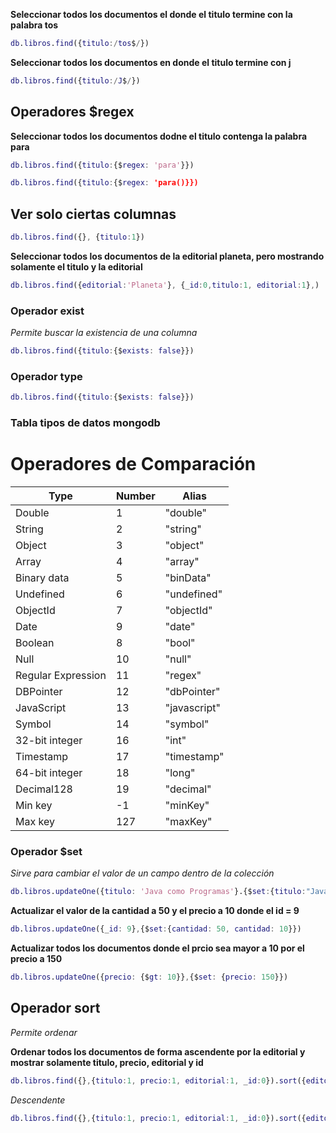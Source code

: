 **Seleccionar todos los documentos el donde el titulo termine con la palabra tos**

```m
db.libros.find({titulo:/tos$/})
```

**Seleccionar todos los documentos en donde el titulo termine con j**

```m
db.libros.find({titulo:/J$/})
```
## Operadores $regex
**Seleccionar todos los documentos dodne el titulo contenga la palabra para**

```m
db.libros.find({titulo:{$regex: 'para'}})
```
```m
db.libros.find({titulo:{$regex: 'para()}})
```

## Ver solo ciertas columnas
```m
db.libros.find({}, {titulo:1})
```
**Seleccionar todos los documentos de la editorial planeta, pero mostrando solamente el titulo y la editorial**

```m
db.libros.find({editorial:'Planeta'}, {_id:0,titulo:1, editorial:1},)
```
### Operador exist
_Permite buscar la existencia de una columna_

```m
db.libros.find({titulo:{$exists: false}})
```
### Operador type

```m
db.libros.find({titulo:{$exists: false}})
```
### Tabla tipos de datos mongodb
# Operadores de Comparación
| Type | Number | Alias |
| -- | -- |-- |
| Double | 1 |"double"|
| String | 2 |"string"|
| Object | 3|"object"|
| Array | 4|"array"|
| Binary data| 5 |"binData"|
|Undefined | 6 |"undefined"|
| ObjectId | 7|"objectId"|
| Date|9|"date"|
| Boolean|8|"bool"|
|Null|10|"null"|
| Regular Expression|11|"regex"|
| DBPointer|12|"dbPointer"|
| JavaScript|13|"javascript"|
| Symbol|14|"symbol"|
| 32-bit integer|16|"int"|
| Timestamp|17|"timestamp"|
| 64-bit integer|18|"long"|
| Decimal128|19|"decimal"|
| Min key|-1|"minKey"|
| Max key|127|"maxKey"|



### Operador $set
 _Sirve para cambiar el valor de un campo dentro de la colección_

 ```m
db.libros.updateOne({titulo: 'Java como Programas'}.{$set:{titulo:"Java como Programar"}})
```

**Actualizar el valor de la cantidad a 50 y el precio a 10 donde el id = 9**
 ```m
db.libros.updateOne({_id: 9},{$set:{cantidad: 50, cantidad: 10}})
  ```
**Actualizar todos los documentos donde el prcio sea mayor a 10 por el precio a 150**

 ```m
db.libros.updateOne({precio: {$gt: 10}},{$set: {precio: 150}})
  ```
## Operador sort
_Permite ordenar_

**Ordenar todos los documentos de forma ascendente por la editorial y mostrar solamente titulo, precio, editorial y id** 
 ```m
db.libros.find({},{titulo:1, precio:1, editorial:1, _id:0}).sort({editorial:1})
  ```
  _Descendente_

   ```m
db.libros.find({},{titulo:1, precio:1, editorial:1, _id:0}).sort({editorial:-1})
  ```